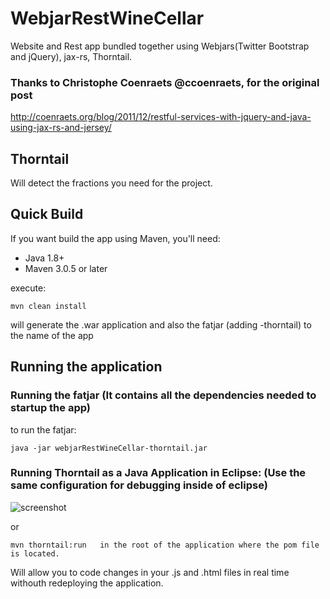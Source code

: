 # WebjarRestWineCellar
Website and Rest app bundled together using Webjars(Twitter Bootstrap and jQuery), jax-rs, Thorntail.
 
### Thanks to Christophe Coenraets @ccoenraets, for the original post
http://coenraets.org/blog/2011/12/restful-services-with-jquery-and-java-using-jax-rs-and-jersey/

Thorntail
-------
Will detect the fractions you need for the project.

Quick Build
-------
If you want build the app using Maven, you'll need:
- Java 1.8+
- Maven 3.0.5 or later

execute:
```
mvn clean install
```
will generate the .war application and also the fatjar (adding -thorntail) to the name of the app

Running the application
-------
### Running the fatjar (It contains all the dependencies needed to startup the app)
to run the fatjar:
```
java -jar webjarRestWineCellar-thorntail.jar
```
### Running Thorntail as a Java Application in Eclipse: (Use the same configuration for debugging inside of eclipse)
![screenshot](https://user-images.githubusercontent.com/4823319/49846691-a2e31600-fe20-11e8-99f3-824d7e205a03.png)

or
```
mvn thorntail:run   in the root of the application where the pom file is located.
```
Will allow you to code changes in your .js and .html files in real time withouth redeploying the application.
